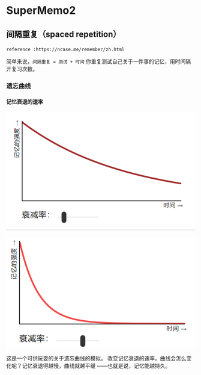 # SuperMemo2



## 间隔重复（spaced repetition）

`reference :https://ncase.me/remember/zh.html`

简单来说，`间隔重复 = 测试 + 时间` 你重复测试自己关于一件事的记忆，用时间隔开复习次数。



### 遗忘曲线

#### 记忆衰退的速率

![](sm2/image-20210630145011587.png)

![](sm2/image-20210630145027919.png)

这是一个可供玩耍的关于遗忘曲线的模拟。 改变记忆衰退的速率。曲线会怎么变化呢？记忆衰退得越慢，曲线就越平缓 ——也就是说，记忆能越持久。

